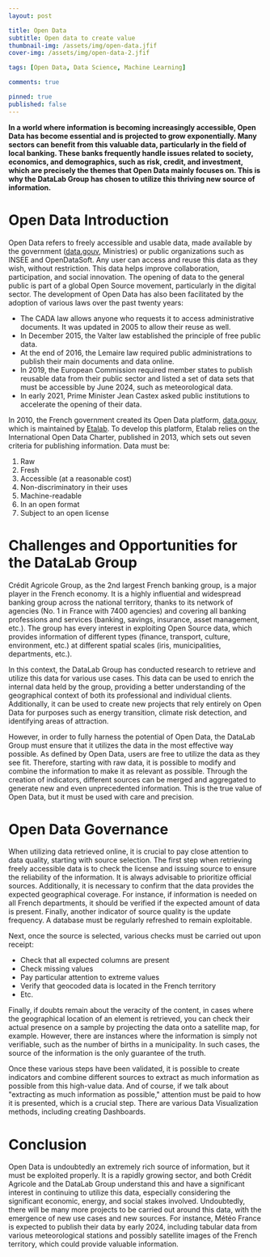 ```yaml
---
layout: post

title: Open Data
subtitle: Open data to create value
thumbnail-img: /assets/img/open-data.jfif
cover-img: /assets/img/open-data-2.jfif

tags: [Open Data, Data Science, Machine Learning]

comments: true

pinned: true
published: false
---
```


**In a world where information is becoming increasingly accessible, Open Data has become essential and is projected to grow exponentially. Many sectors can benefit from this valuable data, particularly in the field of local banking. These banks frequently handle issues related to society, economics, and demographics, such as risk, credit, and investment, which are precisely the themes that Open Data mainly focuses on. This is why the DataLab Group has chosen to utilize this thriving new source of information.**

# Open Data Introduction

Open Data refers to freely accessible and usable data, made available by the government ([data.gouv](https://www.data.gouv.fr/fr/), Ministries) or public organizations such as INSEE and OpenDataSoft. Any user can access and reuse this data as they wish, without restriction. This data helps improve collaboration, participation, and social innovation. The opening of data to the general public is part of a global Open Source movement, particularly in the digital sector. The development of Open Data has also been facilitated by the adoption of various laws over the past twenty years:

* The CADA law allows anyone who requests it to access administrative documents. It was updated in 2005 to allow their reuse as well.
* In December 2015, the Valter law established the principle of free public data.
* At the end of 2016, the Lemaire law required public administrations to publish their main documents and data online.
* In 2019, the European Commission required member states to publish reusable data from their public sector and listed a set of data sets that must be accessible by June 2024, such as meteorological data.
* In early 2021, Prime Minister Jean Castex asked public institutions to accelerate the opening of their data.

In 2010, the French government created its Open Data platform, [data.gouv](https://www.data.gouv.fr/fr/), which is maintained by [Etalab](https://www.etalab.gouv.fr/). To develop this platform, Etalab relies on the International Open Data Charter, published in 2013, which sets out seven criteria for publishing information. Data must be:
1. Raw
2. Fresh
3. Accessible (at a reasonable cost)
4. Non-discriminatory in their uses
5. Machine-readable
6. In an open format
7. Subject to an open license

# Challenges and Opportunities for the DataLab Group

Crédit Agricole Group, as the 2nd largest French banking group, is a major player in the French economy. It is a highly influential and widespread banking group across the national territory, thanks to its network of agencies (No. 1 in France with 7400 agencies) and covering all banking professions and services (banking, savings, insurance, asset management, etc.). The group has every interest in exploiting Open Source data, which provides information of different types (finance, transport, culture, environment, etc.) at different spatial scales (iris, municipalities, departments, etc.).

In this context, the DataLab Group has conducted research to retrieve and utilize this data for various use cases. This data can be used to enrich the internal data held by the group, providing a better understanding of the geographical context of both its professional and individual clients. Additionally, it can be used to create new projects that rely entirely on Open Data for purposes such as energy transition, climate risk detection, and identifying areas of attraction.

However, in order to fully harness the potential of Open Data, the DataLab Group must ensure that it utilizes the data in the most effective way possible. As defined by Open Data, users are free to utilize the data as they see fit. Therefore, starting with raw data, it is possible to modify and combine the information to make it as relevant as possible. Through the creation of indicators, different sources can be merged and aggregated to generate new and even unprecedented information. This is the true value of Open Data, but it must be used with care and precision.

# Open Data Governance

When utilizing data retrieved online, it is crucial to pay close attention to data quality, starting with source selection. The first step when retrieving freely accessible data is to check the license and issuing source to ensure the reliability of the information. It is always advisable to prioritize official sources. Additionally, it is necessary to confirm that the data provides the expected geographical coverage. For instance, if information is needed on all French departments, it should be verified if the expected amount of data is present. Finally, another indicator of source quality is the update frequency. A database must be regularly refreshed to remain exploitable.

Next, once the source is selected, various checks must be carried out upon receipt:

* Check that all expected columns are present
* Check missing values
* Pay particular attention to extreme values
* Verify that geocoded data is located in the French territory
* Etc.

Finally, if doubts remain about the veracity of the content, in cases where the geographical location of an element is retrieved, you can check their actual presence on a sample by projecting the data onto a satellite map, for example. However, there are instances where the information is simply not verifiable, such as the number of births in a municipality. In such cases, the source of the information is the only guarantee of the truth.

Once these various steps have been validated, it is possible to create indicators and combine different sources to extract as much information as possible from this high-value data. And of course, if we talk about "extracting as much information as possible," attention must be paid to how it is presented, which is a crucial step. There are various Data Visualization methods, including creating Dashboards.

# Conclusion

Open Data is undoubtedly an extremely rich source of information, but it must be exploited properly. It is a rapidly growing sector, and both Crédit Agricole and the DataLab Group understand this and have a significant interest in continuing to utilize this data, especially considering the significant economic, energy, and social stakes involved. Undoubtedly, there will be many more projects to be carried out around this data, with the emergence of new use cases and new sources. For instance, Météo France is expected to publish their data by early 2024, including tabular data from various meteorological stations and possibly satellite images of the French territory, which could provide valuable information.
